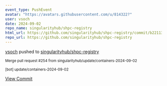 ```yaml
---
event_type: PushEvent
avatar: "https://avatars.githubusercontent.com/u/814322?"
user: vsoch
date: 2024-09-02
repo_name: singularityhub/shpc-registry
html_url: https://github.com/singularityhub/shpc-registry/commit/b221131fe9ec7416608c74930295c645085422ed
repo_url: https://github.com/singularityhub/shpc-registry
---
```


<a href='https://github.com/vsoch' target='_blank'>vsoch</a> pushed to <a href='https://github.com/singularityhub/shpc-registry' target='_blank'>singularityhub/shpc-registry</a>

<small>Merge pull request #254 from singularityhub/update/containers-2024-09-02

[bot] update/containers-2024-09-02</small>

<a href='https://github.com/singularityhub/shpc-registry/commit/b221131fe9ec7416608c74930295c645085422ed' target='_blank'>View Commit</a>